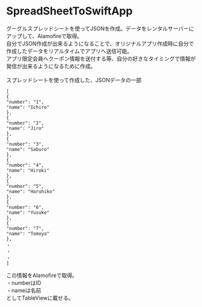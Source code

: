 # SpreadSheetToSwiftApp
グーグルスプレッドシートを使ってJSONを作成。データをレンタルサーバーにアップして、Alamofireで取得。
<br>
自分でJSON作成が出来るようになることで、オリジナルアプリ作成時に自分で作成したデータをリアルタイムでアプリへ送信可能。
<br>
アプリ限定会員へクーポン情報を送付する等、自分の好きなタイミングで情報が発信が出来るようになるために作成。 
<br>
<br>
スプレッドシートを使って作成した、JSONデータの一部

```
[
{
"number": "1",
"name": "Ichiro"
},
{
"number": "2",
"name": "Jiro"
},
{
"number": "3",
"name": "Saburo"
},
{
"number": "4",
"name": "Hiroki"
},
{
"number": "5",
"name": "Haruhiko"
},
{
"number": "6",
"name": "Yusuke"
},
{
"number": "7",
"name": "Tomoya"
},
・
・
・
]
```

この情報をAlamofireで取得。
<br>
・numberはID
<br>
・nameは名前
<br>
としてTableViewに載せる。

